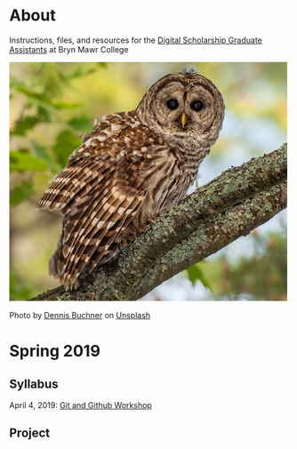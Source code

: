 # About

Instructions, files, and resources for the [Digital Scholarship Graduate Assistants](http://digitalscholarship.blogs.brynmawr.edu/gcol/) at Bryn Mawr College

![An owl on a branch](/images/owl-buchner.jpg)

Photo by [Dennis Buchner](https://unsplash.com/@baitman) on [Unsplash](unsplash.com)


# Spring 2019

## Syllabus

April 4, 2019: [Git and Github Workshop](/git-and-hub.md)

## Project
